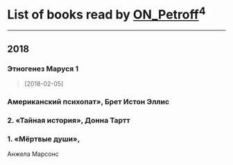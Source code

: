 # List of books read by [ON_Petroff](https://www.facebook.com/app_scoped_user_id/1079841742132777/)<sup>4</sup>
---

## 2018

### Этногенез Маруся 1
> [2018-02-05] 


### Американский психопат», Брет Истон Эллис


### 2. «Тайная история», Донна Тартт


### 1. «Мёртвые души»,
Анжела Марсонс



